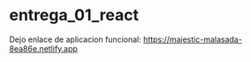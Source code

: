 # entrega_01_react
Dejo enlace de aplicacion funcional:
https://majestic-malasada-8ea86e.netlify.app